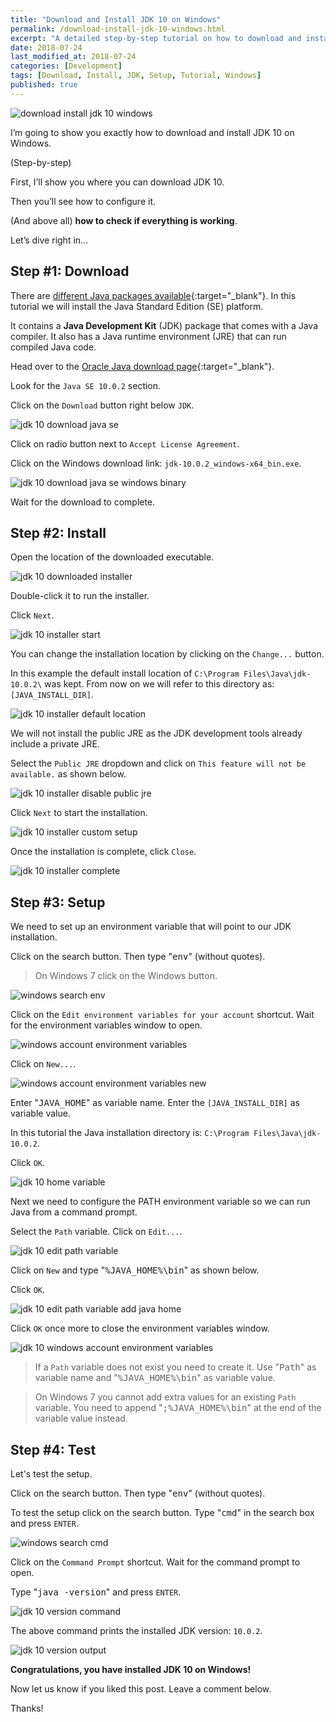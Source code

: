 ```yaml
---
title: "Download and Install JDK 10 on Windows"
permalink: /download-install-jdk-10-windows.html
excerpt: "A detailed step-by-step tutorial on how to download and install JDK 1.10 on Windows."
date: 2018-07-24
last_modified_at: 2018-07-24
categories: [Development]
tags: [Download, Install, JDK, Setup, Tutorial, Windows]
published: true
---
```


<img src="{{ site.url }}/assets/images/posts/development/jdk/download-install-jdk-10-windows.png" alt="download install jdk 10 windows" class="align-right title-image">

I’m going to show you exactly how to download and install JDK 10 on Windows.

(Step-by-step)

First, I’ll show you where you can download JDK 10.

Then you’ll see how to configure it.

(And above all) **how to check if everything is working**.

Let’s dive right in…

## Step #1: Download

There are [different Java packages available](https://docs.oracle.com/javaee/6/firstcup/doc/gkhoy.html){:target="_blank"}. In this tutorial we will install the Java Standard Edition (SE) platform.

It contains a **Java Development Kit** (JDK) package that comes with a Java compiler. It also has a Java runtime environment (JRE) that can run compiled Java code.

Head over to the [Oracle Java download page](http://www.oracle.com/technetwork/java/javase/downloads/index.html){:target="_blank"}.

Look for the `Java SE 10.0.2` section.

Click on the `Download` button right below `JDK`.

<img src="{{ site.url }}/assets/images/posts/development/jdk/jdk-10-download-java-se.png" alt="jdk 10 download java se">

Click on radio button next to `Accept License Agreement`.

Click on the Windows download link: `jdk-10.0.2_windows-x64_bin.exe`.

<img src="{{ site.url }}/assets/images/posts/development/jdk/jdk-10-download-java-se-windows-binary.png" alt="jdk 10 download java se windows binary">

Wait for the download to complete.

## Step #2: Install

Open the location of the downloaded executable.

<img src="{{ site.url }}/assets/images/posts/development/jdk/jdk-10-downloaded-installer.png" alt="jdk 10 downloaded installer">

Double-click it to run the installer.

Click `Next`.

<img src="{{ site.url }}/assets/images/posts/development/jdk/jdk-10-installer-start.png" alt="jdk 10 installer start">

You can change the installation location by clicking on the `Change...` button.

In this example the default install location of `C:\Program Files\Java\jdk-10.0.2\` was kept. From now on we will refer to this directory as: `[JAVA_INSTALL_DIR]`.

<img src="{{ site.url }}/assets/images/posts/development/jdk/jdk-10-installer-default-location.png" alt="jdk 10 installer default location">

We will not install the public JRE as the JDK development tools already include a private JRE.

Select the `Public JRE` dropdown and click on `This feature will not be available.` as shown below.

<img src="{{ site.url }}/assets/images/posts/development/jdk/jdk-10-installer-disable-public-jre.png" alt="jdk 10 installer disable public jre">

Click `Next` to start the installation.

<img src="{{ site.url }}/assets/images/posts/development/jdk/jdk-10-installer-custom-setup.png" alt="jdk 10 installer custom setup">

Once the installation is complete, click `Close`.

<img src="{{ site.url }}/assets/images/posts/development/jdk/jdk-10-installer-complete.png" alt="jdk 10 installer complete">

## Step #3: Setup

We need to set up an environment variable that will point to our JDK installation.

Click on the search button. Then type "<kbd>env</kbd>" (without quotes).

> On Windows 7 click on the Windows button.

<img src="{{ site.url }}/assets/images/posts/development/windows-search-env.png" alt="windows search env">

Click on the `Edit environment variables for your account` shortcut. Wait for the environment variables window to open.

<img src="{{ site.url }}/assets/images/posts/development/windows-account-environment-variables.png" alt="windows account environment variables">

Click on `New...`.

<img src="{{ site.url }}/assets/images/posts/development/windows-account-environment-variables-new.png" alt="windows account environment variables new">

Enter "<kbd>JAVA_HOME</kbd>" as variable name. Enter the `[JAVA_INSTALL_DIR]` as variable value.

In this tutorial the Java installation directory is: `C:\Program Files\Java\jdk-10.0.2`.

Click `OK`.

<img src="{{ site.url }}/assets/images/posts/development/jdk/jdk-10-home-variable.png" alt="jdk 10 home variable">

Next we need to configure the PATH environment variable so we can run Java from a command prompt.

Select the `Path` variable. Click on `Edit...`.

<img src="{{ site.url }}/assets/images/posts/development/jdk/jdk-10-edit-path-variable.png" alt="jdk 10 edit path variable">

Click on `New` and type "<kbd>%JAVA_HOME%\bin</kbd>" as shown below.

Click `OK`.

<img src="{{ site.url }}/assets/images/posts/development/jdk/jdk-10-edit-path-variable-add-java-home.png" alt="jdk 10 edit path variable add java home">

Click `OK` once more to close the environment variables window.

<img src="{{ site.url }}/assets/images/posts/development/jdk/jdk-10-windows-account-environment-variables.png" alt="jdk 10 windows account environment variables">

> If a `Path` variable does not exist you need to create it. Use "<kbd>Path</kbd>" as variable name and "<kbd>%JAVA_HOME%\bin</kbd>" as variable value.

> On Windows 7 you cannot add extra values for an existing `Path` variable. You need to append "<kbd>;%JAVA_HOME%\bin</kbd>" at the end of the variable value instead.

## Step #4: Test

Let's test the setup.

Click on the search button. Then type "<kbd>env</kbd>" (without quotes).

To test the setup click on the search button. Type "<kbd>cmd</kbd>" in the search box and press `ENTER`.

<img src="{{ site.url }}/assets/images/posts/development/windows-search-cmd.png" alt="windows search cmd">

Click on the `Command Prompt` shortcut. Wait for the command prompt to open.

Type "<kbd>java -version</kbd>" and press `ENTER`.

<img src="{{ site.url }}/assets/images/posts/development/jdk/jdk-10-version-command.png" alt="jdk 10 version command">

The above command prints the installed JDK version: `10.0.2`.

<img src="{{ site.url }}/assets/images/posts/development/jdk/jdk-10-version-output.png" alt="jdk 10 version output">

**Congratulations, you have installed JDK 10 on Windows!**

Now let us know if you liked this post. Leave a comment below.

Thanks!
